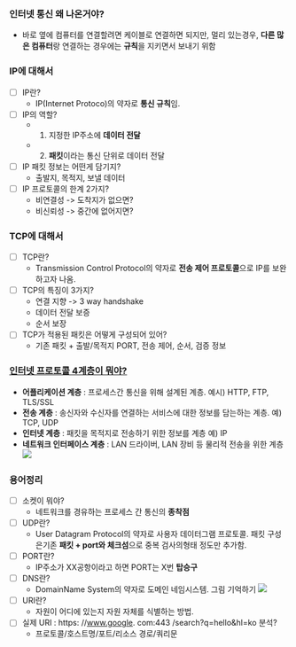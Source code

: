 ###  인터넷 통신 왜 나온거야?  
-   바로 옆에 컴퓨터를 연결할려면 케이블로 연결하면 되지만, 멀리 있는경우, **다른 많은 컴퓨터**랑 연결하는 경우에는 **규칙**을 지키면서 보내기 위함  

### IP에 대해서
- [ ]   IP란?  
    -   IP(Internet Protoco)의 약자로 **통신 규칙**임.  
- [ ]   IP의 역할?  
    -   1) 지정한 IP주소에 **데이터 전달**
    -   2) **패킷**이라는 통신 단위로 데이터 전달  
- [ ]   IP 패킷 정보는 어떤게 담기지?  
    -   출발지, 목적지, 보낼 데이터  
- [ ]   IP 프로토콜의 한계 2가지?  
    -   비연결성 -> 도착지가 없으면?  
    -   비신뢰성 -> 중간에 없어지면?  

### TCP에 대해서
- [ ]   TCP란?  
    -   Transmission Control Protocol의 약자로 **전송 제어 프로토콜**으로 IP를 보완하고자 나옴.  
- [ ]   TCP의 특징이 3가지?  
    -   연결 지향 -> 3 way handshake  
    -   데이터 전달 보증  
    -   순서 보장  
- [ ]   TCP가 적용된 패킷은 어떻게 구성되어 있어?  
    -   기존 패킷 + 출발/목적지 PORT, 전송 제어, 순서, 검증 정보  

### [인터넷 프로토콜 4계층이 뭐야?](https://kotlinworld.com/92)  
-   **어플리케이션 계층** : 프로세스간 통신을 위해 설계된 계층. 예시) HTTP, FTP, TLS/SSL  
-   **전송 계층** : 송신자와 수신자를 연결하는 서비스에 대한 정보를 담는하는 계층. 예) TCP, UDP  
-   **인터넷 계층** : 패킷을 목적지로 전송하기 위한 정보를 계층 예) IP
-   **네트워크 인터페이스 계층** : LAN 드라이버, LAN 장비 등 물리적 전송을 위한 계층![](https://api.transno.com/v3/document_image/d67b0592-616b-42c6-93fa-c39876b8fbfd-10826299.jpg)  

### 용어정리
- [ ] 소켓이 뭐야?  
    -   네트워크를 경유하는 프로세스 간 통신의 **종착점**    
- [ ] UDP란?  
    -   User Datagram Protocol의 약자로 사용자 데이터그램 프로토콜. 패킷 구성은기존 **패킷 + port와 체크섬**으로 중복 검사의형태 정도만 추가함.   
- [ ] PORT란?  
    -   IP주소가 XX공항이라고 하면 PORT는 X번 **탑승구**  
- [ ] DNS란?  
    -   DomainName System의 약자로 도메인 네임시스템. 그림 기억하기 ![](https://api.transno.com/v3/document_image/c4c34878-fc81-475c-8301-c556373ccb10-10826299.jpg)  
- [ ] URI란?  
    -   자원이 어디에 있는지 자원 자체를 식별하는 방법.  
- [ ] 실제 URI : https: //www.google. com:443 /search?q=hello&hl=ko 분석?  
    -   프로토콜/호스트명/포트/리소스 경로/쿼리문